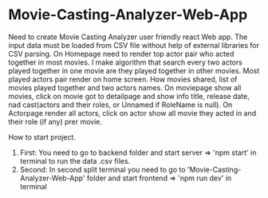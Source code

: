 # Movie-Casting-Analyzer-Web-App

Need to create Movie Casting Analyzer user friendly react Web app.
The input data must be loaded from CSV file without help of external libraries for CSV parsing.
On Homepage need to render top actor pair who acted together in most movies. I make algorithm that
search every two actors played together in one movie are they played together in other movies.
Most played actors pair render on home screen. How movies shared, list of movies played together
and two actors names. On moviepage show all movies, click on movie got to detailpage and show info
title, release date, nad cast(actors and their roles, or Unnamed if RoleName is null).
On Actorpage render all actors, click on actor show all movie they acted in and their role (if any) prer movie.

How to start project.
1. First: You need to go to backend folder and start server => 'npm start' in terminal to run the data .csv files.
2. Second: In second split terminal you need to go to 'Movie-Casting-Analyzer-Web-App' folder and start frontend => 'npm run dev' in terminal
